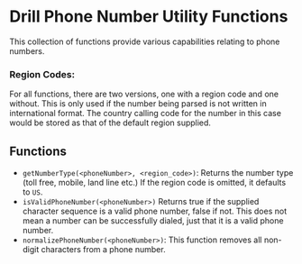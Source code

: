 # Drill Phone Number Utility Functions
This collection of functions provide various capabilities relating to phone numbers.

### Region Codes:
For all functions, there are two versions, one with a region code and one without.  This is only used if the number being parsed is not written in international format. The country calling code for the number in this case would be stored as that of the default region supplied.

## Functions
* `getNumberType(<phoneNumber>, <region_code>)`:  Returns the number type (toll free, mobile, land line etc.)  If the region code is omitted, it defaults to `US`.
* `isValidPhoneNumber(<phoneNumber>)` Returns true if the supplied character sequence is a valid phone number, false if not. This does not mean a number can be successfully 
  dialed, just that it is a valid phone number.
* `normalizePhoneNumber(<phoneNumber>)`: This function removes all non-digit characters from a phone number. 